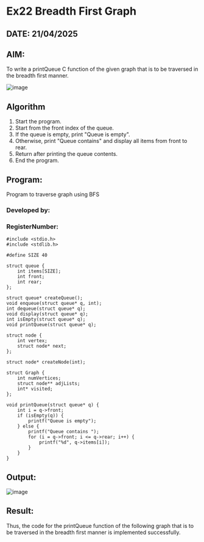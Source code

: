 # Ex22 Breadth First Graph
## DATE: 21/04/2025
## AIM:
To write a printQueue C function of the given graph that is to be traversed in the breadth first manner.

![image](https://github.com/user-attachments/assets/f483f48c-6af0-4027-a993-01c108a50933)


## Algorithm
1. Start the program.
2. Start from the front index of the queue.
3. If the queue is empty, print "Queue is empty".
4. Otherwise, print "Queue contains" and display all items from front to rear.
5. Return after printing the queue contents.
6. End the program.

## Program:

Program to traverse graph using BFS
### Developed by: 
### RegisterNumber:  
```
#include <stdio.h>
#include <stdlib.h>

#define SIZE 40

struct queue {
    int items[SIZE];
    int front;
    int rear;
};

struct queue* createQueue();
void enqueue(struct queue* q, int);
int dequeue(struct queue* q);
void display(struct queue* q);
int isEmpty(struct queue* q);
void printQueue(struct queue* q);

struct node {
    int vertex;
    struct node* next;
};

struct node* createNode(int);

struct Graph {
    int numVertices;
    struct node** adjLists;
    int* visited;
};

void printQueue(struct queue* q) {
    int i = q->front;
    if (isEmpty(q)) {
        printf("Queue is empty");
    } else {
        printf("Queue contains ");
        for (i = q->front; i <= q->rear; i++) {
            printf("%d", q->items[i]);
        }
    }
}
```

## Output:
![image](https://github.com/user-attachments/assets/385fc736-fec4-4a50-b8c5-aa769eed500b)



## Result:
Thus, the code for the printQueue function of the following graph that is to be traversed in the breadth first manner is implemented successfully.
